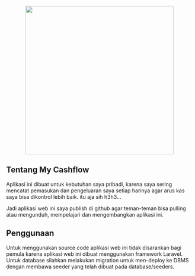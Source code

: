 <p align="center">
  <a href="https://laravel.com" target="_blank">
    <img src="https://raw.githubusercontent.com/laravel/art/master/logo-lockup/5%20SVG/2%20CMYK/1%20Full%20Color/laravel-logolockup-cmyk-red.svg" width="400">
  </a>
</p>

## Tentang My Cashflow

Aplikasi ini dibuat untuk kebutuhan saya pribadi, karena saya sering mencatat pemasukan dan pengeluaran saya setiap harinya agar arus kas saya bisa dikontrol lebih baik. itu aja sih h3h3...

Jadi aplikasi web ini saya publish di github agar teman-teman bisa pulling atau mengunduh, mempelajari dan mengembangkan aplikasi ini.

## Penggunaan

Untuk menggunakan source code aplikasi web ini tidak disarankan bagi pemula karena aplikasi web ini dibuat menggunakan framework Laravel. Untuk database silahkan melakukan migration untuk men-deploy ke DBMS dengan membawa seeder yang telah dibuat pada database/seeders.
